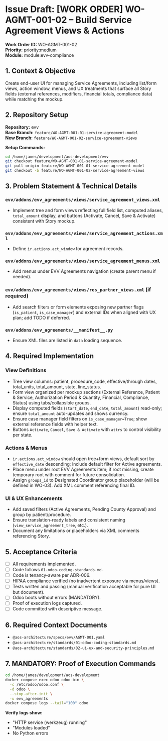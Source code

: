 # Issue Draft: [WORK ORDER] WO-AGMT-001-02 – Build Service Agreement Views & Actions

**Work Order ID:** WO-AGMT-001-02  
**Priority:** priority:medium  
**Module:** module:evv-compliance

## 1. Context & Objective

Create end-user UI for managing Service Agreements, including list/form views, action window, menus, and UX treatments that surface all Story fields (external references, modifiers, financial totals, compliance data) while matching the mockup.

## 2. Repository Setup

**Repository:** evv  
**Base Branch:** `feature/WO-AGMT-001-01-service-agreement-model`  
**New Branch:** `feature/WO-AGMT-001-02-service-agreement-views`

**Setup Commands:**
```bash
cd /home/james/development/aos-development/evv
git checkout feature/WO-AGMT-001-01-service-agreement-model
git pull origin feature/WO-AGMT-001-01-service-agreement-model
git checkout -b feature/WO-AGMT-001-02-service-agreement-views
```

## 3. Problem Statement & Technical Details

### `evv/addons/evv_agreements/views/service_agreement_views.xml`
- Implement tree and form views reflecting full field list, computed aliases, `total_amount` display, and buttons (Activate, Cancel, Save & Activate) consistent with Story mockup.

### `evv/addons/evv_agreements/views/service_agreement_actions.xml`
- Define `ir.actions.act_window` for agreement records.

### `evv/addons/evv_agreements/views/service_agreement_menus.xml`
- Add menus under EVV Agreements navigation (create parent menu if needed).

### `evv/addons/evv_agreements/views/res_partner_views.xml` (if required)
- Add search filters or form elements exposing new partner flags (`is_patient`, `is_case_manager`) and external IDs when aligned with UX plan; add TODO if deferred.

### `evv/addons/evv_agreements/__manifest__.py`
- Ensure XML files are listed in `data` loading sequence.

## 4. Required Implementation

### View Definitions
- Tree view columns: patient, procedure_code, effective/through dates, total_units, total_amount, state, line_status.
- Form view organized per mockup sections (External Reference, Patient & Service, Authorization Period & Quantity, Financial, Compliance, Status) using tabs/collapsible groups.
- Display computed fields (`start_date`, `end_date`, `total_amount`) read-only; ensure `total_amount` auto-updates and shows currency.
- Ensure case manager field filters on `is_case_manager=True`; show external reference fields with helper text.
- Buttons `Activate`, `Cancel`, `Save & Activate` with `attrs` to control visibility per state.

### Actions & Menus
- `ir.actions.act_window` should open tree+form views, default sort by `effective_date` descending; include default filter for Active agreements.
- Place menu under root EVV Agreements item; if root missing, create temporary root with comment for future consolidation.
- Assign `groups_id` to Designated Coordinator group placeholder (will be defined in WO-03). Add XML comment referencing final ID.

### UI & UX Enhancements
- Add saved filters (Active Agreements, Pending County Approval) and group by patient/procedure.
- Ensure translation-ready labels and consistent naming (`view_service_agreement_tree`, etc.).
- Document any limitations or placeholders via XML comments referencing Story.

## 5. Acceptance Criteria

- [ ] All requirements implemented.
- [ ] Code follows `01-odoo-coding-standards.md`.
- [ ] Code is tenancy-aware per ADR-006.
- [ ] HIPAA compliance verified (no inadvertent exposure via menus/views).
- [ ] Tests written and passing (manual verification acceptable for pure UI but document). 
- [ ] Odoo boots without errors (MANDATORY).
- [ ] Proof of execution logs captured.
- [ ] Code committed with descriptive message.

## 6. Required Context Documents

- `@aos-architecture/specs/evv/AGMT-001.yaml`
- `@aos-architecture/standards/01-odoo-coding-standards.md`
- `@aos-architecture/standards/02-ui-ux-and-security-principles.md`

## 7. MANDATORY: Proof of Execution Commands

```bash
cd /home/james/development/aos-development
docker compose exec odoo odoo-bin \
  -c /etc/odoo/odoo.conf \
  -d odoo \
  --stop-after-init \
  -u evv_agreements
docker compose logs --tail="100" odoo
```

**Verify logs show:**
- "HTTP service (werkzeug) running"
- "Modules loaded"
- No Python errors



